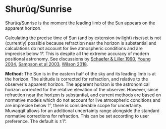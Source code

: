 # Shurūq/Sunrise
Shurūq/Sunrise is the moment the leading limb of the Sun appears on the apparent horizon.

<note type="warning">Calculating the precise time of Sun (and by extension twilight) rise/set is not (currently) possible because refraction near the horizon is substantial and calculations do not account for live atmospheric conditions and are imprecise below 1°. This is despite all the extreme accuracy of modern positional astronomy. See discussions by [Schaefer & Liller 1990](http://articles.adsabs.harvard.edu/cgi-bin/nph-iarticle_query?bibcode=1990PASP..102..796S&db_key=AST&page_ind=0&data_type=GIF&type=SCREEN_VIEW&classic=YES), [Young 2004](https://iopscience.iop.org/article/10.1086/420806/pdf), [Sampson et al 2003](http://www.jstor.org/stable/10.1086/378214), [Wilson 2018](https://digitalcommons.mtu.edu/etdr/697).</note>

**Method:** The Sun is in the eastern half of the sky and its leading limb is at the horizon. The altitude is corrected for refraction, and relative to the observer's apparent horizon. The apparent horizon is the astronomical horizon corrected for the relative elevation of the observer. However, since refraction near the horizon is substantial, and current methods are based on normative models which do not account for live atmospheric conditions and are imprecise below 1°, there is considerable scope for uncertainty. Muwaqqit allows for an additional uncertainty range alongside the standard normative corrections for refraction. This can be set according to user preference. The default is ±1°.
